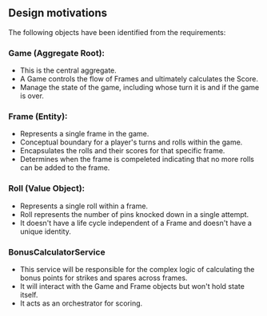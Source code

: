 ## Design motivations

The following objects have been identified from the requirements:

### Game (Aggregate Root):

* This is the central aggregate.
* A Game controls the flow of Frames and ultimately calculates the Score.
* Manage the state of the game, including whose turn it is and if the game is over.

### Frame (Entity):

* Represents a single frame in the game.
* Conceptual boundary for a player's turns and rolls within the game.
* Encapsulates the rolls and their scores for that specific frame.
* Determines when the frame is compeleted indicating that no more rolls can be added to the frame.

### Roll (Value Object):

* Represents a single roll within a frame.
* Roll represents the number of pins knocked down in a single attempt.
* It doesn't have a life cycle independent of a Frame and doesn't have a unique identity.

### BonusCalculatorService

* This service will be responsible for the complex logic of calculating the bonus points for strikes and spares across frames.
* It will interact with the Game and Frame objects but won't hold state itself.
* It acts as an orchestrator for scoring.
